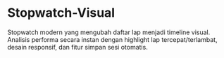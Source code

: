 # Stopwatch-Visual
Stopwatch modern yang mengubah daftar lap menjadi timeline visual. Analisis performa secara instan dengan highlight lap tercepat/terlambat, desain responsif, dan fitur simpan sesi otomatis.
